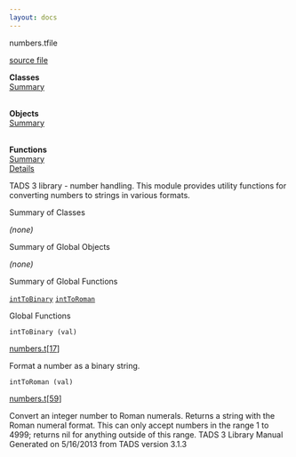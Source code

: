 ```yaml
---
layout: docs
---
```

<span class="title">numbers.t</span><span class="type">file</span>

[source file](../source/numbers.t.html)

**Classes**  
[Summary](#_ClassSummary_)  
 

**Objects**  
[Summary](#_ObjectSummary_)  
 

**Functions**  
[Summary](#_FunctionSummary_)  
[Details](#_Functions_)



TADS 3 library - number handling. This module provides utility functions
for converting numbers to strings in various formats.



<span id="_ClassSummary_"></span>



<span class="hdln">Summary of Classes</span>  



*(none)* <span id="_ObjectSummary_"></span>



<span class="hdln">Summary of Global Objects</span>  



*(none)* <span id="FunctionSummary_"></span>



<span class="hdln">Summary of Global Functions</span>  



[`intToBinary`](#intToBinary) [`intToRoman`](#intToRoman)

<span id="_Functions_"></span>



<span class="hdln">Global Functions</span>  



<span id="intToBinary"></span>

`intToBinary (val)`

[numbers.t](../file/numbers.t.html)\[[17](../source/numbers.t.html#17)\]



Format a number as a binary string.



<span id="intToRoman"></span>

`intToRoman (val)`

[numbers.t](../file/numbers.t.html)\[[59](../source/numbers.t.html#59)\]



Convert an integer number to Roman numerals. Returns a string with the
Roman numeral format. This can only accept numbers in the range 1 to
4999; returns nil for anything outside of this range.
TADS 3 Library Manual  
Generated on 5/16/2013 from TADS version 3.1.3



